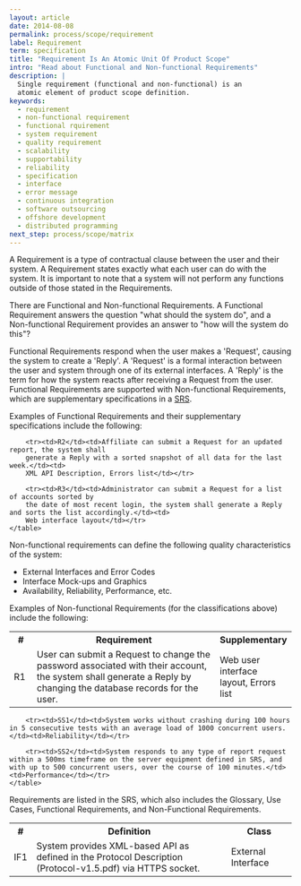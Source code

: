 ```yaml
---
layout: article
date: 2014-08-08
permalink: process/scope/requirement
label: Requirement
term: specification
title: "Requirement Is An Atomic Unit Of Product Scope"
intro: "Read about Functional and Non-functional Requirements"
description: |
  Single requirement (functional and non-functional) is an
  atomic element of product scope definition.
keywords:
  - requirement
  - non-functional requirement
  - functional rquirement
  - system requirement
  - quality requirement
  - scalability
  - supportability
  - reliability
  - specification
  - interface
  - error message
  - continuous integration
  - software outsourcing
  - offshore development
  - distributed programming
next_step: process/scope/matrix
---
```


A Requirement is a type of contractual clause between the user and their system. A Requirement
states exactly what each user can do with the system. It is important to note that a system will not
perform any functions outside of those stated in the Requirements.

There are Functional and Non-functional Requirements. A Functional Requirement answers the question
"what should the system do", and a Non-functional Requirement provides an answer to "how will the
system do this"?

Functional Requirements respond when the user makes a 'Request', causing the system to create a
'Reply'. A 'Request' is a formal interaction between the user and system through one of its external
interfaces. A 'Reply' is the term for how the system reacts after receiving a Request from the user.
Functional Requirements are supported with Non-functional Requirements, which are supplementary
specifications in a [SRS](/process/scope/srs).

Examples of Functional Requirements and their supplementary specifications include the following:

<table>
        <tr>
            <th style="width: 25px;">#</th>
            <th>Requirement</th>
            <th style="width: 100px;">Supplementary</th>
        </tr>
        <tr><td>R1</td><td>User can submit a Request to change the password associated with
        their account, the system shall generate a Reply by changing the database records
        for the user.</td><td>
        Web user interface layout, Errors list</td></tr>

        <tr><td>R2</td><td>Affiliate can submit a Request for an updated report, the system shall
        generate a Reply with a sorted snapshot of all data for the last week.</td><td>
        XML API Description, Errors list</td></tr>

        <tr><td>R3</td><td>Administrator can submit a Request for a list of accounts sorted by
        the date of most recent login, the system shall generate a Reply and sorts the list accordingly.</td><td>
        Web interface layout</td></tr>
    </table>

Non-functional requirements can define the following quality characteristics of the system:

 * External Interfaces and Error Codes
 * Interface Mock-ups and Graphics
 * Availability, Reliability, Performance, etc.

Examples of Non-functional Requirements (for the classifications above) include the following:

<table>
        <tr>
            <th>#</th>
            <th>Definition</th>
            <th style="width: 100px;">Class</th>
        </tr>
        <tr><td>IF1</td><td>System provides XML-based API as defined in the Protocol Description (Protocol-v1.5.pdf) via HTTPS socket.</td><td>External Interface</td></tr>

        <tr><td>SS1</td><td>System works without crashing during 100 hours in 5 consecutive tests with an average load of 1000 concurrent users.</td><td>Reliability</td></tr>

        <tr><td>SS2</td><td>System responds to any type of report request within a 500ms timeframe on the server equipment defined in SRS, and with up to 500 concurrent users, over the course of 100 minutes.</td><td>Performance</td></tr>
    </table>

Requirements are listed in the SRS, which also includes the Glossary, Use Cases, Functional
Requirements, and Non-Functional Requirements.
